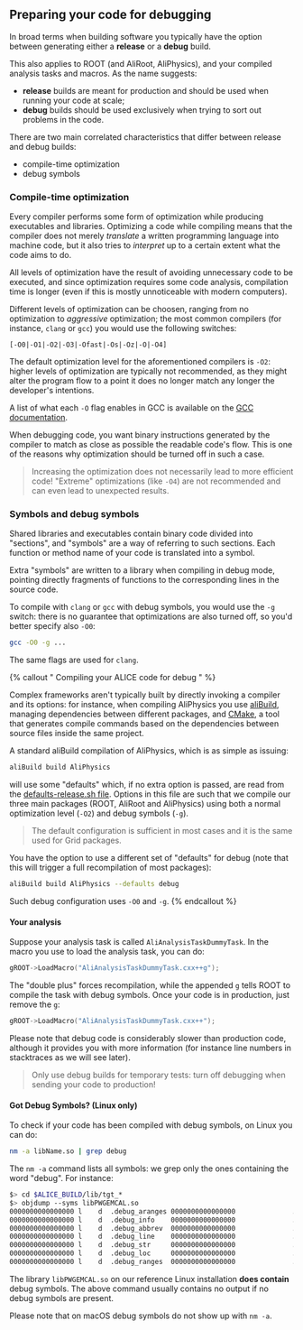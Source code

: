 Preparing your code for debugging
---------------------------------

In broad terms when building software you typically have the option between
generating either a **release** or a **debug** build.

This also applies to ROOT (and AliRoot, AliPhysics), and your compiled analysis tasks
and macros. As the name suggests:

* **release** builds are meant for production and should be used when running
  your code at scale;
* **debug** builds should be used exclusively when trying to sort out problems
  in the code.

There are two main correlated characteristics that differ between release and
debug builds:

* compile-time optimization
* debug symbols


### Compile-time optimization

Every compiler performs some form of optimization while producing executables
and libraries. Optimizing a code while compiling means that the compiler does
not merely *translate* a written programming language into machine code, but it
also tries to *interpret* up to a certain extent what the code aims to do.

All levels of optimization have the result of avoiding unnecessary code to be
executed, and since optimization requires some code analysis, compilation time
is longer (even if this is mostly unnoticeable with modern computers).

Different levels of optimization can be choosen, ranging from no optimization
to *aggressive* optimization; the most common compilers (for instance, `clang`
or `gcc`) you would use the following switches:

```
[-O0|-O1|-O2|-O3|-Ofast|-Os|-Oz|-O|-O4]
```

The default optimization level for the aforementioned compilers is `-O2`:
higher levels of optimization are typically not recommended, as they might alter
the program flow to a point it does no longer match any longer the developer's
intentions.

A list of what each `-O` flag enables in GCC is available on the
[GCC documentation](https://gcc.gnu.org/onlinedocs/gcc/Optimize-Options.html#Optimize-Options).

When debugging code, you want binary instructions generated by the compiler to
match as close as possible the readable code's flow. This is one of the reasons
why optimization should be turned off in such a case.

> Increasing the optimization does not necessarily lead to more efficient code!
> "Extreme" optimizations (like `-O4`) are not recommended and can even lead
> to unexpected results.


### Symbols and debug symbols

Shared libraries and executables contain binary code divided into "sections",
and "symbols" are a way of referring to such sections. Each function or method
name of your code is translated into a symbol.

Extra "symbols" are written to a library when compiling in debug mode, pointing
directly fragments of functions to the corresponding lines in the source code.

To compile with `clang` or `gcc` with debug symbols, you would use the `-g`
switch: there is no guarantee that optimizations are also turned off, so you'd
better specify also `-O0`:

```bash
gcc -O0 -g ...
```

The same flags are used for `clang`.


{% callout " Compiling your ALICE code for debug " %}

Complex frameworks aren't typically built by directly invoking a compiler and
its options: for instance, when compiling AliPhysics you use
[aliBuild](https://alisw.github.io/alibuild/tutorial.html), managing
dependencies between different packages, and [CMake](https://cmake.org/), a
tool that generates compile commands based on the dependencies between source
files inside the same project.

A standard aliBuild compilation of AliPhysics, which is as simple as issuing:

```bash
aliBuild build AliPhysics
```

will use some "defaults" which, if no extra option is passed, are read from the
[defaults-release.sh
file](https://github.com/alisw/alidist/blob/master/defaults-release.sh). Options
in this file are such that we compile our three main packages (ROOT, AliRoot and
AliPhysics) using both a normal optimization level (`-O2`) and debug symbols
(`-g`).

> The default configuration is sufficient in most cases and it is the same used
> for Grid packages.

You have the option to use a different set of "defaults" for debug (note that
this will trigger a full recompilation of most packages):

```bash
aliBuild build AliPhysics --defaults debug
```

Such debug configuration uses `-O0` and `-g`.
{% endcallout %}

#### Your analysis

Suppose your analysis task is called `AliAnalysisTaskDummyTask`. In the macro
you use to load the analysis task, you can do:

```c++
gROOT->LoadMacro("AliAnalysisTaskDummyTask.cxx++g");
```

The "double plus" forces recompilation, while the appended `g` tells ROOT to
compile the task with debug symbols. Once your code is in production, just
remove the `g`:

```c++
gROOT->LoadMacro("AliAnalysisTaskDummyTask.cxx++");
```

Please note that debug code is considerably slower than production code,
although it provides you with more information (for instance line numbers in
stacktraces as we will see later).

> Only use debug builds for temporary tests: turn off debugging when
> sending your code to production!


#### Got Debug Symbols? (Linux only)

To check if your code has been compiled with debug symbols, on Linux you can
do:

```bash
nm -a libName.so | grep debug
```

The `nm -a` command lists all symbols: we grep only the ones containing the
word "debug". For instance:

```bash
$> cd $ALICE_BUILD/lib/tgt_*
$> objdump --syms libPWGEMCAL.so
0000000000000000 l    d  .debug_aranges	0000000000000000              .debug_aranges
0000000000000000 l    d  .debug_info    0000000000000000              .debug_info
0000000000000000 l    d  .debug_abbrev  0000000000000000              .debug_abbrev
0000000000000000 l    d  .debug_line    0000000000000000              .debug_line
0000000000000000 l    d  .debug_str     0000000000000000              .debug_str
0000000000000000 l    d  .debug_loc     0000000000000000              .debug_loc
0000000000000000 l    d  .debug_ranges  0000000000000000              .debug_ranges
```

The library `libPWGEMCAL.so` on our reference Linux installation **does
contain** debug symbols. The above command usually contains no output if no
debug symbols are present.

Please note that on macOS debug symbols do not show up with `nm -a`.
